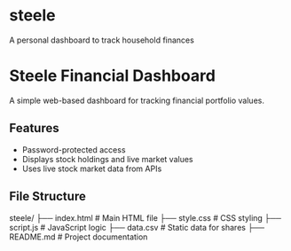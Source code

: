 # steele
A personal dashboard to track household finances

# Steele Financial Dashboard

A simple web-based dashboard for tracking financial portfolio values.

## Features
- Password-protected access
- Displays stock holdings and live market values
- Uses live stock market data from APIs

## File Structure
steele/
├── index.html      # Main HTML file
├── style.css       # CSS styling
├── script.js       # JavaScript logic
├── data.csv        # Static data for shares
├── README.md       # Project documentation
